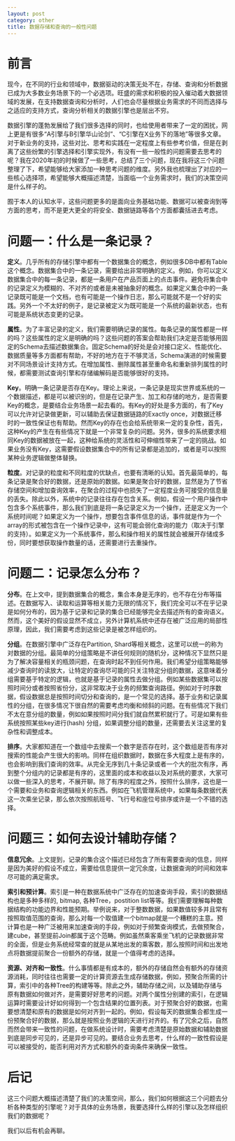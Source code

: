 ```yaml
---
layout: post
category: other
title: 数据存储和查询的一般性问题
---
```


# 前言

现今，在不同的行业和领域中，数据驱动的决策无处不在，存储、查询和分析数据已成为大多数业务场景下的一个必选项。旺盛的需求和积极的投入催动着大数据领域的发展，在支持数据查询和分析时，人们也会尽量根据业务需求的不同而选择与之适应的支持方式，查询分析相关的数据引擎也是层出不穷。

<!--snapshot-->

数据引擎的蓬勃发展给了我们很多选择的同时，也给使用者带来了一定的困扰，网上更是有很多“A引擎与B引擎华山论剑”、“C引擎在X业务下的落地”等很多文章。对于新业务的支持，这些对比、思考和实践在一定程度上有些参考价值，但是在剥离了这些纷繁的引擎选择和引擎实现外，有没有一些一般性的问题需要去思考的呢？我在2020年初的时候做了一些思考，总结了三个问题，现在我将这三个问题整理了下，希望能够给大家添加一种思考问题的维度。另外我也梳理出了对应的一些核心选择项，希望能够大概描述清楚，当面临一个业务需求时，我们的决策空间是什么样子的。

囿于本人的认知水平，这些问题更多的是面向业务基础功能、数据可以被查询到等方面的思考，而不是更大更全的将安全、数据链路等各个方面都囊括进去考虑。

# 问题一：什么是一条记录？

**定义**。几乎所有的存储引擎中都有一个数据集合的概念，例如很多DB中都有Table这个概念。数据集合中的一条记录，需要给出非常明确的定义。例如，你可以定义数据集合中的每一条记录，都是一条用户在产品页面上的点击事件。避免将集合中的记录定义为模糊的、不对齐的或者是未被抽象好的概念。如果定义集合中的一条记录既可能是一个文档，也有可能是一个操作日志，那么可能就不是一个好的实践。另外一个不太好的例子，是记录被定义为既可能是一个系统的最新状态，也有可能是系统状态变更的记录。

**属性**。为了丰富记录的定义，我们需要明确记录的属性。每条记录的属性都是一样的吗？这些属性的定义是明确的吗？这些问题的答案会帮助我们决定是否能够用固定的Schema去描述数据集合。固定Schema的好处是会对接口定义、性能优化、数据质量等多方面都有帮助，不好的地方在于不够灵活，Schema演进的时候需要对不同场景设计支持方式。在增加属性、删除属性甚至重命名和重新排列属性的时候，都需要测试查询引擎和存储编解码是否能够很好的支持。

**Key**。明确一条记录是否存在Key。理论上来说，一条记录是现实世界或系统的一个数据描述，都是可以被识别的，但是在记录产生、加工和存储的地方，是否需要Key的概念，是要结合业务场景一起去看的。有Key的好处是多方面的，有了Key可以允许对记录做更新，可以辅助去保证数据链路的Exactly once，对数据迁移时的一致性保证也有帮助。然而Key的存在也会给系统带来一定的复杂性，首先，这种Key的产生在有些情况下就是一个非常复杂的问题。另外，很多的系统要求相同Key的数据被放在一起，这种给系统的灵活性和可伸缩性带来了一定的挑战。如果业务没有Key，这需要假设数据集合中的所有记录都是追加的，或者是可以按照某种业务逻辑做整体替换。

**粒度**。对记录的粒度和不同粒度的优缺点，也要有清晰的认知。首先最简单的，每条记录是聚合好的数据，还是原始的数据。如果是聚合好的数据，显然是为了节省存储空间和增加查询效率，在聚合的过程中也损失了一定程度业务可接受的信息量的丢失。除此以外，系统中的记录往往存在包含关系。例如，假设一个用户操作中包含多个系统事件，那么我们到底是将一条记录定义为一个操作，还是定义为一个系统时间呢？如果定义为一个操作，想要包含事件信息的话，事件就是作为一个array的形式被包含在一个操作记录中，这有可能会弱化查询的能力（取决于引擎的支持）。如果定义为一个系统事件，那么和操作相关的属性就会被展开存储成多份，同时要想获取操作数量的话，还需要进行去重操作。

# 问题二：记录怎么分布？

**分布**。在上文中，提到数据集合的概念，集合本身是无序的，也不存在分布等描述。在数据写入、读取和运算等相关能力无限的情况下，我们完全可以不在乎记录是如何分布的，因为基于记录和记录的集合已经能够完全去描述所有的查询语义。然而，这个美好的假设显然不成立，另外计算机系统中还存在被广泛应用的局部性原理，因此，我们需要考虑到这些记录是被怎样组织的。

**分组**。在数据引擎中广泛存在Partition, Shard等相关概念，这里可以统一的称为对数据的分组。最简单的分组策略是不讲任何规则的随机分，这种情况下显然只是为了解决容量相关的瓶颈问题，在查询时起不到任何作用。我们希望分组策略能够减少查询时的读放大，让特定的查询尽可能的只关注特定分组的数据，这意味着分组需要基于特定的逻辑，也就是基于记录的属性去做分组。例如某些数据集可以按照时间分或者按照省份分，这非常取决于业务的频繁查询路径。例如对于时序数据，假设数据总是按照时间切分和查询的，是一个常见的选择。基于业务和记录属性的分组，在很多情况下很自然的需要考虑均衡和倾斜的问题。在有些情况下我们不太在意分组的数量，例如如果按照时间分我们就自然累积就行了。可是如果有些系统按照某些key进行(hash) 分组，如果调整分组的数量，还需要去关注这里的复杂性和调整成本。

**排序**。大家都知道在一个数组中去搜索一个数字是否存在时，这个数组是否有序对搜索的性能会产生很大的影响。同样在组织数据时，数据在多大程度上是有序的，也会影响到我们查询的效率。从完全无序到几十条记录或者一个大的批次有序，再到整个分组内的记录都是有序的，这里面的成本和收益以及对系统的要求，大家可以做一些深入的思考，不展开聊。除了有序的程度之外，按照什么排序，这也是一个需要和业务和查询逻辑相关的东西。例如在飞机管理系统中，如果每条数据代表这一次乘坐记录，那么依次按照航班号、飞行号和座位号排序或许是一个不错的选择。

# 问题三：如何去设计辅助存储？

**信息冗余**。上文提到，记录的集合这个描述已经包含了所有需要查询的信息，同样是因为美好的假设不成立，需要给信息提供一定冗余度，让数据查询的时间和效率尽可能的满足需求。

**索引和预计算**。索引是一种在数据系统中广泛存在的加速查询手段，索引的数据结构也是多种多样的, bitmap, 各种Tree，postition list等等。我们需要理解每种数据结构的功能边界和性能预期。举例说来，对于整数数据，如果数值较多并且常有按照取值范围的查询，那么对每一个取值建一个bitmap就是一个糟糕的主意。预计算也是一种广泛被用来加速查询的手段，例如对于频繁查询模式，去做预聚合，建cube，甚至提前Join都属于这个范畴。例如虽然乘客乘坐飞机的记录数据非常的全面，但是业务系统经常查的就是从某地出发的乘客数，那么按照时间和出发地点将数据提前聚合一份额外的存储，就是一个值得考虑的选择。

**资源、对齐和一致性**。什么事情都是有成本的，额外的存储自然会有额外的存储资源消耗，同时往往也需要一定的计算资源去生成存储数据，例如，预聚合所需的计算，索引中的各种Tree的构建等等。除此之外，辅助存储之间，以及辅助存储与原有数据如何做对齐，是需要好好思考的问题。对两个属性分别建的索引，在逻辑运算时需要设计好如何得到一个包含结果的位置列表。对于预聚合好的数据，也需要想清楚和原有的数据是如何对齐到一起的。例如，假设每天的数据集合都生成一份预聚合好的数据，那么就是按照业务逻辑的天进行对齐的。有了冗余之后，自然而然会带来一致性的问题，在做系统设计时，需要考虑清楚是原始数据和辅助数据到底是同步可见的，还是异步可见的。要结合业务去思考，什么样的一致性假设是可以被接受的，能否利用对齐方式和额外的查询条件来确保一致性。

# 后记

这三个问题大概描述清楚了我们的决策空间，那么，我们如何根据这三个问题去分析各种类型的引擎呢？对于具体的业务场景，我要选择什么样的引擎以及怎样组织我们的数据呢？

我们以后有机会再聊。

